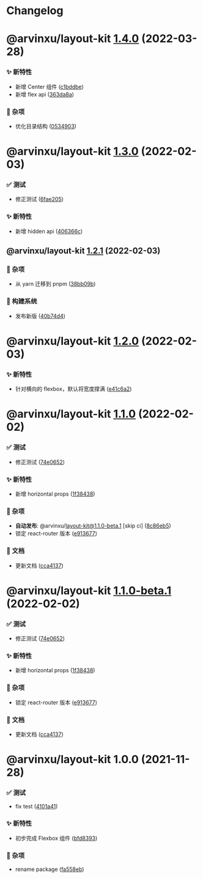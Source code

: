 # Changelog

# @arvinxu/layout-kit [1.4.0](https://github.com/arvinxx/components/compare/@arvinxu/layout-kit@1.3.0...@arvinxu/layout-kit@1.4.0) (2022-03-28)

### ✨ 新特性

- 新增 Center 组件 ([c1bddbe](https://github.com/arvinxx/components/commit/c1bddbe))
- 新增 flex api ([363da8a](https://github.com/arvinxx/components/commit/363da8a))

### 🎫 杂项

- 优化目录结构 ([0534903](https://github.com/arvinxx/components/commit/0534903))

# @arvinxu/layout-kit [1.3.0](https://github.com/arvinxx/components/compare/@arvinxu/layout-kit@1.2.1...@arvinxu/layout-kit@1.3.0) (2022-02-03)

### ✅ 测试

- 修正测试 ([6fae205](https://github.com/arvinxx/components/commit/6fae205))

### ✨ 新特性

- 新增 hidden api ([406366c](https://github.com/arvinxx/components/commit/406366c))

## @arvinxu/layout-kit [1.2.1](https://github.com/arvinxx/components/compare/@arvinxu/layout-kit@1.2.0...@arvinxu/layout-kit@1.2.1) (2022-02-03)

### 🎫 杂项

- 从 yarn 迁移到 pnpm ([38bb09b](https://github.com/arvinxx/components/commit/38bb09b))

### 👷 构建系统

- 发布新版 ([40b74d4](https://github.com/arvinxx/components/commit/40b74d4))

# @arvinxu/layout-kit [1.2.0](https://github.com/arvinxx/components/compare/@arvinxu/layout-kit@1.1.0...@arvinxu/layout-kit@1.2.0) (2022-02-03)

### ✨ 新特性

- 针对横向的 flexbox，默认将宽度撑满 ([e41c6a2](https://github.com/arvinxx/components/commit/e41c6a2))

# @arvinxu/layout-kit [1.1.0](https://github.com/arvinxx/components/compare/@arvinxu/layout-kit@1.0.0...@arvinxu/layout-kit@1.1.0) (2022-02-02)

### ✅ 测试

- 修正测试 ([74e0652](https://github.com/arvinxx/components/commit/74e0652))

### ✨ 新特性

- 新增 horizontal props ([1f38438](https://github.com/arvinxx/components/commit/1f38438))

### 🎫 杂项

- **自动发布**: @arvinxu/layout-kit@1.1.0-beta.1 [skip ci] ([8c86eb5](https://github.com/arvinxx/components/commit/8c86eb5))
- 锁定 react-router 版本 ([e913677](https://github.com/arvinxx/components/commit/e913677))

### 📝 文档

- 更新文档 ([cca4137](https://github.com/arvinxx/components/commit/cca4137))

# @arvinxu/layout-kit [1.1.0-beta.1](https://github.com/arvinxx/components/compare/@arvinxu/layout-kit@1.0.0...@arvinxu/layout-kit@1.1.0-beta.1) (2022-02-02)

### ✅ 测试

- 修正测试 ([74e0652](https://github.com/arvinxx/components/commit/74e0652))

### ✨ 新特性

- 新增 horizontal props ([1f38438](https://github.com/arvinxx/components/commit/1f38438))

### 🎫 杂项

- 锁定 react-router 版本 ([e913677](https://github.com/arvinxx/components/commit/e913677))

### 📝 文档

- 更新文档 ([cca4137](https://github.com/arvinxx/components/commit/cca4137))

# @arvinxu/layout-kit 1.0.0 (2021-11-28)

### ✅ 测试

- fix test ([4101a41](https://github.com/arvinxx/components/commit/4101a41))

### ✨ 新特性

- 初步完成 Flexbox 组件 ([bfd8393](https://github.com/arvinxx/components/commit/bfd8393))

### 🎫 杂项

- rename package ([fa558eb](https://github.com/arvinxx/components/commit/fa558eb))
